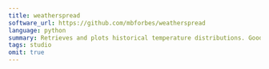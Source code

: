 ```yaml
---
title: weatherspread
software_url: https://github.com/mbforbes/weatherspread
language: python
summary: Retrieves and plots historical temperature distributions. Good for travel planning.
tags: studio
omit: true
---
```

